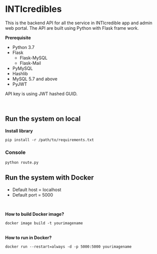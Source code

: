 # INTIcredibles

This is the backend API for all the service in INTIcredible app and admin web portal. The API are built using Python with Flask frame work.

**Prerequisite**

* Python 3.7
* Flask
  * Flask-MySQL
  * Flask-Mail
* PyMySQL
* Hashlib
* MySQL 5.7 and above
* PyJWT

API key is using JWT hashed GUID.

<br />

## Run the system on local
**Install library**
```
pip install -r /path/to/requirements.txt
```
### Console
```
python route.py
```

## Run the system with Docker
* Default host = localhost
* Default port = 5000

<br />

**How to build Docker image?**
```
docker image build -t yourimagename
```

\
**How to run in Docker?**
```
docker run --restart=always -d -p 5000:5000 yourimagename
```
